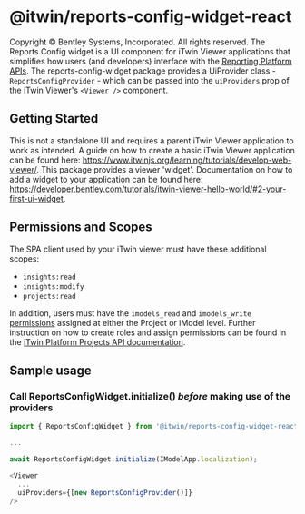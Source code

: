# @itwin/reports-config-widget-react

Copyright © Bentley Systems, Incorporated. All rights reserved.
The Reports Config widget is a UI component for iTwin Viewer applications that simplifies how users (and developers) interface with the [Reporting Platform APIs](https://developer.bentley.com/apis/insights/overview/).
The reports-config-widget package provides a UiProvider class - `ReportsConfigProvider` - which can be passed into the `uiProviders` prop of the iTwin Viewer's `<Viewer />` component.

## Getting Started

This is not a standalone UI and requires a parent iTwin Viewer application to work as intended.
A guide on how to create a basic iTwin Viewer application can be found here: <https://www.itwinjs.org/learning/tutorials/develop-web-viewer/>.
This package provides a viewer 'widget'. Documentation on how to add a widget to your application can be found here: <https://developer.bentley.com/tutorials/itwin-viewer-hello-world/#2-your-first-ui-widget>.

## Permissions and Scopes

The SPA client used by your iTwin viewer must have these additional scopes:

- `insights:read`
- `insights:modify`
- `projects:read`

In addition, users must have the `imodels_read` and `imodels_write` [permissions](https://developer.bentley.com/apis/insights/operations/create-mapping/#authorization) assigned at either the Project or iModel level. Further instruction on how to create roles and assign permissions can be found in the [iTwin Platform Projects API documentation](https://developer.bentley.com/apis/projects/tutorials/).

## Sample usage

### Call ReportsConfigWidget.initialize() **_before_** making use of the providers

```ts
import { ReportsConfigWidget } from '@itwin/reports-config-widget-react'

...

await ReportsConfigWidget.initialize(IModelApp.localization);

<Viewer
  ...
  uiProviders={[new ReportsConfigProvider()]}
/>
```
